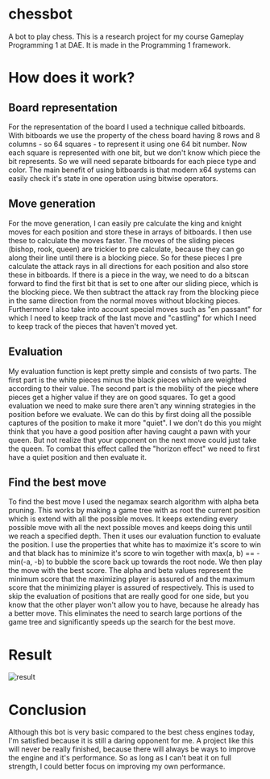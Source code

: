 # chessbot
A bot to play chess. This is a research project for my course Gameplay Programming 1 at DAE. It is made in the Programming 1 framework.

# How does it work?
## Board representation
For the representation of the board I used a technique called bitboards. With bitboards we use the property of the chess board having 8 rows and 8 columns - so 64 squares - to represent it using one 64 bit number. Now each square is represented with one bit, but we don't know which piece the bit represents. So we will need separate bitboards for each piece type and color. The main benefit of using bitboards is that modern x64 systems can easily check it's state in one operation using bitwise operators.
## Move generation
For the move generation, I can easily pre calculate the king and knight moves for each position and store these in arrays of bitboards. I then use these to calculate the moves faster. 
The moves of the sliding pieces (bishop, rook, queen) are trickier to pre calculate, because they can go along their line until there is a blocking piece. So for these pieces I pre calculate the attack rays in all directions for each position and also store these in bitboards. If there is a piece in the way, we need to do a bitscan forward to find the first bit that is set to one after our sliding piece, which is the blocking piece. We then subtract the attack ray from the blocking piece in the same direction from the normal moves without blocking pieces. Furthermore I also take into account special moves such as "en passant" for which I need to keep track of the last move and "castling" for which I need to keep track of the pieces that haven't moved yet.
## Evaluation
My evaluation function is kept pretty simple and consists of two parts. The first part is the white pieces minus the black pieces which are weighted according to their value. The second part is the mobility of the piece where pieces get a higher value if they are on good squares. To get a good evaluation we need to make sure there aren't any winning strategies in the position before we evaluate. We can do this by first doing all the possible captures of the position to make it more "quiet". I we don't do this you might think that you have a good position after having caught a pawn with your queen. But not realize that your opponent on the next move could just take the queen. To combat this effect called the "horizon effect" we need to first have a quiet position and then evaluate it.
## Find the best move
To find the best move I used the negamax search algorithm with alpha beta pruning. This works by making a game tree with as root the current position which is extend with all the possible moves. It keeps extending every possible move with all the next possible moves and keeps doing this until we reach a specified depth. Then it uses our evaluation function to evaluate the position. I use the properties that white has to maximize it's score to win and that black has to minimize it's score to win together with max(a, b) == -min(-a, -b) to bubble the score back up towards the root node. We then play the move with the best score. The alpha and beta values represent the minimum score that the maximizing player is assured of and the maximum score that the minimizing player is assured of respectively. This is used to skip the evaluation of positions that are really good for one side, but you know that the other player won't allow you to have, because he already has a better move. This eliminates the need to search large portions of the game tree and significantly speeds up the search for the best move.
# Result
![result](./chessbot.gif)
# Conclusion
Although this bot is very basic compared to the best chess engines today, I'm satisfied because it is still a daring opponent for me. A project like this will never be really finished, because there will always be ways to improve the engine and it's performance. So as long as I can't beat it on full strength, I could better focus on improving my own performance. 
